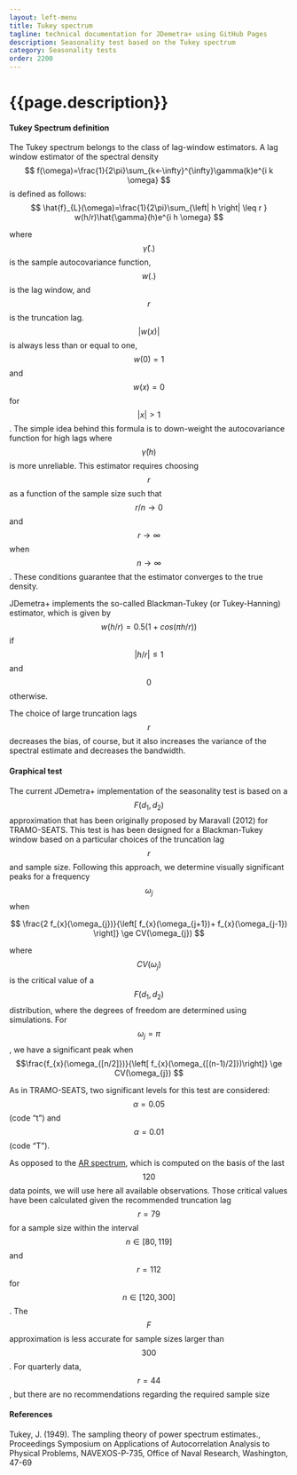 ```yaml
---
layout: left-menu
title: Tukey spectrum
tagline: technical documentation for JDemetra+ using GitHub Pages
description: Seasonality test based on the Tukey spectrum
category: Seasonality tests
order: 2200
---
```

# {{page.description}}

####  Tukey Spectrum definition

The Tukey spectrum belongs to the class of lag-window estimators. A lag window estimator of the spectral density 
$$
f(\omega)=\frac{1}{2\pi}\sum_{k<-\infty}^{\infty}\gamma(k)e^{i k \omega}
$$
is defined as follows:
$$
\hat{f}_{L}(\omega)=\frac{1}{2\pi}\sum_{\left| h \right| \leq r } w(h/r)\hat{\gamma}(h)e^{i h \omega}
$$

where $$\hat{\gamma}(.) $$ is the sample autocovariance function, $$w(.)$$ is the lag window, and $$r$$ is the
truncation lag. $$\left| w(x)\right| $$ is always less than or equal to one, $$w(0)=1$$ and $$w(x)=0$$ for $$\left| x \right| > 1$$. The 
simple idea behind this formula is to down-weight the autocovariance function for high lags where $$\hat{\gamma}(h)$$  is more unreliable. This estimator 
requires choosing $$r$$ as a function of the sample size such that $$r/n \rightarrow 0 $$ and  $$r\rightarrow \infty $$ when $$ n \rightarrow \infty $$ . 
These conditions guarantee that the estimator converges to the true density.    

JDemetra+ implements the so-called Blackman-Tukey (or Tukey-Hanning) estimator, which is given 
by $$w(h/r)=0.5(1+cos(\pi h/r))$$ if $$\left| h/r \right| \leq 1$$ and $$0$$ otherwise. 

The choice of large truncation lags $$r$$  decreases the bias, of course, but it also increases the variance of the spectral estimate and decreases the bandwidth. 


####  Graphical test

The current JDemetra+ implementation of the seasonality test is based on a $$F(d_{1},d_{2})$$ approximation that has been originally proposed by Maravall (2012) for 
TRAMO-SEATS.  This test is has been designed for a Blackman-Tukey window based on a particular choices of the truncation lag $$r$$ and sample size.  Following 
this approach, we determine visually significant peaks for a frequency $$\omega_{j}$$ when
 
$$ 
\frac{2 f_{x}(\omega_{j})}{\left[ f_{x}(\omega_{j+1})+ f_{x}(\omega_{j-1}) \right]} \ge CV(\omega_{j}) 
$$

where $$ CV(\omega_{j})$$ is the critical value of a $$F(d_{1},d_{2})$$  distribution, where the degrees of freedom are determined using simulations. For 
$$\omega_{j}= \pi$$, we have a significant peak when $$\frac{f_{x}(\omega_{[n/2]})}{\left[ f_{x}(\omega_{[(n-1)/2]})\right]} \ge CV(\omega_{j}) $$

As in TRAMO-SEATS, two significant levels for this test are considered: $$\alpha=0.05$$ (code “t”) and $$\alpha=0.01$$ (code “T”). 

As opposed to the [AR spectrum](arspectrum.html), which is computed on the basis of the last $$120$$ data points, we will use here all available 
observations. Those critical values have been calculated given the recommended truncation lag $$r=79$$  for a sample size within the interval $$n \in [80,119]$$ 
and  $$r=112$$ for $$n \in [120,300]$$ . The $$F$$ approximation is less accurate for sample sizes larger than $$300$$.  For quarterly data,  $$r=44 $$, but there 
are no recommendations regarding the required sample size

####  References

Tukey, J. (1949). The sampling theory of power spectrum estimates., Proceedings Symposium on Applications of Autocorrelation Analysis to Physical Problems, NAVEXOS-P-735, Office of Naval Research, Washington, 47-69
